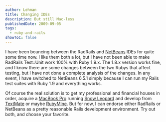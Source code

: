 ```yaml
---
author: Lehman
title: Changing IDEs
description: But still Mac-less
publishedDate: 2009-09-05
tags:
  - ruby-and-rails
showToC: false
---
```


I have been bouncing between the RadRails and [NetBeans](http://www.netbeans.org/) IDEs for quite some time now. I like them both a lot, but I have not been able to make RadRails Test::Unit work 100% with Ruby 1.9.x. The 1.8.x version works fine, and I know there are some changes between the two Rubys that affect testing, but I have not done a complete analysis of the changes. In any event, I have switched to NetBeans 6.5.1 simply because I can run my Rails test suites with Ruby 1.9 and everything works.

Of course the real solution is to get my professional and financial houses in order, acquire a [MacBook Pro](http://www.apple.com/macbookpro/) running [Snow Leopard](http://www.apple.com/macosx/) and develop from [TextMate](http://macromates.com/) or maybe [RubyMine](http://www.jetbrains.com/ruby/index.html). But for now, I can endorse either RadRails or NetBeans as a pretty reasonable Rails development environment. Try out both, and choose your favorite.

